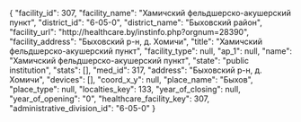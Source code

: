 {
    "facility_id": 307,
    "facility_name": "Хамичский фельдшерско-акушерский пункт",
    "district_id": "6-05-0",
    "district_name": "Быховский район",
    "facility_url": "http:\/\/healthcare.by\/instinfo.php?orgnum=28390",
    "facility_address": "Быховский р-н, д. Хомичи",
    "title": "Хамичский фельдшерско-акушерский пункт",
    "facility_type": null,
    "ap_1": null,
    "name": "Хамичский фельдшерско-акушерский пункт",
    "state": "public institution",
    "stats": [],
    "med_id": 317,
    "address": "Быховский р-н, д. Хомичи",
    "devices": [],
    "coord_x_y": null,
    "place_name": "Быхов",
    "place_type": null,
    "localties_key": 133,
    "year_of_closing": null,
    "year_of_opening": "0",
    "healthcare_facility_key": 307,
    "administrative_division_id": "6-05-0"
}
